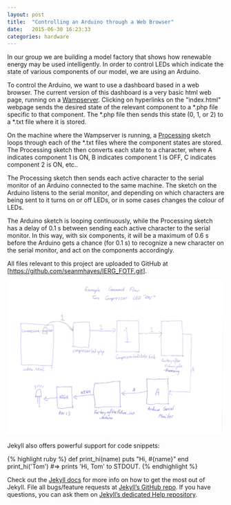 ```yaml
---
layout: post
title:  "Controlling an Arduino through a Web Browser"
date:   2015-06-30 16:23:33
categories: hardware
---
```

In our group we are building a model factory that shows how renewable energy may be used intelligently. In order to control LEDs which indicate the state of various components of our model, we are using an Arduino.

To control the Arduino, we want to use a dashboard based in a web browser. The current version of this dashboard is a very basic html web page, running on a [Wampserver](http://www.wampserver.com/en/2011/11/11/php-formations-en/). Clicking on hyperlinks on the "index.html" webpage sends the desired state of the relevant component to a *.php file specific to that component. The *.php file then sends this state (0, 1, or 2) to a *.txt file where it is stored.

On the machine where the Wampserver is running, a [Processing](https://processing.org/) sketch loops through each of the *.txt files where the component states are stored. The Processing sketch then converts each state to a character, where A indicates component 1 is ON, B indicates component 1 is OFF, C indicates component 2 is ON, etc..

The Processing sketch then sends each active character to the serial monitor of an Arduino connected to the same machine. The sketch on the Arduino listens to the serial monitor, and depending on which characters are being sent to it turns on or off LEDs, or in some cases changes the colour of LEDs.

The Arduino sketch is looping continuously, while the Processing sketch has a delay of 0.1 s between sending each active character to the serial monitor. In this way, with six components, it will be a maximum of 0.6 s before the Arduino gets a chance (for 0.1 s) to recognize a new character on the serial monitor, and act on the components accordingly.

All files relevant to this project are uploaded to GitHub at [https://github.com/seanmhayes/IERG_FOTF.git].

![Basic Flow Diagram](Images/WebsiteCommandFlow.png)


Jekyll also offers powerful support for code snippets:

{% highlight ruby %}
def print_hi(name)
  puts "Hi, #{name}"
end
print_hi('Tom')
#=> prints 'Hi, Tom' to STDOUT.
{% endhighlight %}

Check out the [Jekyll docs][jekyll] for more info on how to get the most out of Jekyll. File all bugs/feature requests at [Jekyll’s GitHub repo][jekyll-gh]. If you have questions, you can ask them on [Jekyll’s dedicated Help repository][jekyll-help].

[jekyll]:      http://jekyllrb.com
[jekyll-gh]:   https://github.com/jekyll/jekyll
[jekyll-help]: https://github.com/jekyll/jekyll-help
